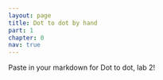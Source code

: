 ```yaml
---
layout: page
title: Dot to dot by hand
part: 1
chapter: 0
nav: true
---
```


Paste in your markdown for Dot to dot, lab 2!